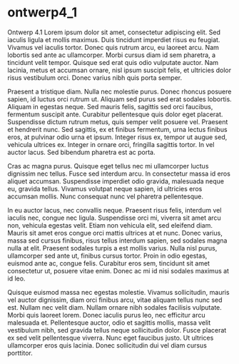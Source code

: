 # ontwerp4_1
Ontwerp 4.1
Lorem ipsum dolor sit amet, consectetur adipiscing elit. Sed iaculis ligula et mollis maximus. Duis tincidunt imperdiet risus eu feugiat. Vivamus vel iaculis tortor. Donec quis rutrum arcu, eu laoreet arcu. Nam lobortis sed ante ac ullamcorper. Morbi cursus diam id sem pharetra, a tincidunt velit tempor. Quisque sed erat quis odio vulputate auctor. Nam lacinia, metus et accumsan ornare, nisl ipsum suscipit felis, et ultricies dolor risus vestibulum orci. Donec varius nibh quis porta semper.

Praesent a tristique diam. Nulla nec molestie purus. Donec rhoncus posuere sapien, id luctus orci rutrum ut. Aliquam sed purus sed erat sodales lobortis. Aliquam in egestas neque. Sed mauris felis, sagittis sed orci faucibus, fermentum suscipit ante. Curabitur pellentesque quis dolor eget placerat. Suspendisse dictum rutrum metus, quis semper velit posuere vel. Praesent et hendrerit nunc. Sed sagittis, ex et finibus fermentum, urna lectus finibus eros, at pulvinar odio urna et ipsum. Integer risus ex, tempor ut augue sed, vehicula ultrices ex. Integer in ornare orci, fringilla sagittis tortor. In vel auctor lacus. Sed bibendum pharetra est ac porta.

Cras ac magna purus. Quisque eget tellus nec mi ullamcorper luctus dignissim nec tellus. Fusce sed interdum arcu. In consectetur massa id eros aliquet accumsan. Suspendisse imperdiet odio gravida, malesuada neque eu, gravida tellus. Vivamus volutpat neque sapien, id ultricies eros accumsan mollis. Nunc consequat nunc vel pharetra pellentesque.

In eu auctor lacus, nec convallis neque. Praesent risus felis, interdum vel iaculis nec, congue nec ligula. Suspendisse orci mi, viverra sit amet arcu non, vehicula egestas velit. Etiam non vehicula elit, sed eleifend diam. Mauris sit amet eros congue orci mattis ultrices at et nunc. Donec varius, massa sed cursus finibus, risus tellus interdum sapien, sed sodales magna nulla at elit. Praesent sodales turpis a est mollis varius. Nulla nisl purus, ullamcorper sed ante ut, finibus cursus tortor. Proin in odio egestas, euismod ante ac, congue felis. Curabitur eros sem, tincidunt sit amet consectetur ut, posuere vitae enim. Donec ac mi id nisi sodales maximus at id leo.

Quisque euismod massa nec egestas molestie. Vivamus sollicitudin, mauris vel auctor dignissim, diam orci finibus arcu, vitae aliquam tellus nunc sed est. Nullam nec velit diam. Nullam ornare nibh sodales facilisis vulputate. Morbi quis laoreet lorem. Donec iaculis purus leo, nec efficitur arcu malesuada et. Pellentesque auctor, odio et sagittis mollis, massa velit vestibulum nibh, sed gravida tellus neque sollicitudin dolor. Fusce placerat ex sed velit pellentesque viverra. Nunc eget faucibus justo. Ut ultrices ullamcorper eros quis lacinia. Donec sollicitudin dui vel diam cursus porttitor.